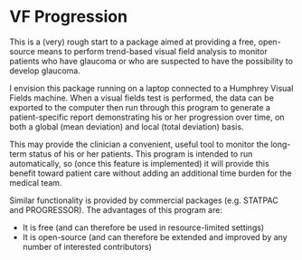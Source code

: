 # VF Progression

This is a (very) rough start to a package aimed at providing a free, open-source means to perform trend-based visual field analysis to monitor patients who have glaucoma or who are suspected to have the possibility to develop glaucoma.

I envision this package running on a laptop connected to a Humphrey Visual Fields machine. When a visual fields test is performed, the data can be exported to the computer then run through this program to generate a patient-specific report demonstrating his or her progression over time, on both a global (mean deviation) and local (total deviation) basis.

This may provide the clinician a convenient, useful tool to monitor the long-term status of his or her patients. This program is intended to run automatically, so (once this feature is implemented) it will provide this benefit toward patient care without adding an additional time burden for the medical team.

Similar functionality is provided by commercial packages (e.g. STATPAC and PROGRESSOR). The advantages of this program are:

- It is free (and can therefore be used in resource-limited settings)
- It is open-source (and can therefore be extended and improved by any number of interested contributors)
